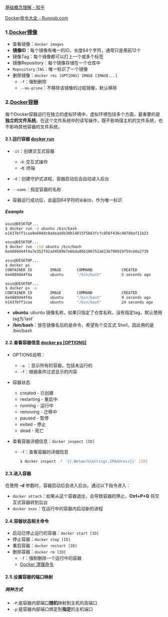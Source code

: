 [基础概念理解 - 知乎](https://zhuanlan.zhihu.com/p/53260098)

[Docker命令大全 - Runoob.com](https://www.runoob.com/docker/docker-command-manual.html)

### 1.[Docker镜像](https://www.jikexueyuan.com/course/867_3.html?ss=1)

- 查看镜像：`docker images`
- **镜像ID**：每个镜像有唯一的ID。长度64个字符，通常只是用前12个
- 镜像Tag：每个镜像都可以打上一个或多个标签
- 镜像Repository：每个镜像存储在一个仓库中
- `Repository:TAG`：唯一标识了一个镜像
- 删除镜像：`docker rmi [OPTIONS] IMAGE [IMAGE...]`
  - `-f`：强制删除
  - `--no-prune`：不移除该镜像的过程镜像，默认移除

### 2.[Docker容器](https://www.jikexueyuan.com/course/867_4.html?ss=1)

每个Docker容器运行在独立的虚拟环境中，虚拟环境包括多个方面，最重要的是**独立的文件系统**。在这个文件系统中的读写操作，既不影响宿主机的文件系统，也不影响其他容器的文件系统。

#### 2.1.运行容器 [docker run](https://www.runoob.com/docker/docker-run-command.html)

- `-it`：创建交互式容器
  - **-i**: 交互式操作
  - **-t**: 终端
- `-d`：创建守护式进程，容器启动后会自动进入后台

- `--name`：指定容器的名称

- 容器运行成功后，会返回64字符的`容器ID`，作为唯一标识

##### Example

```bash
asus@DESKTOP...
$ docker run -d ubuntu /bin/bash
e1437bff1caa9e604dc0adeaddb30b14015f5b63fcfc856f436c40788af11b23

asus@DESKTOP...
$ docker run -itd ubuntu /bin/bash
6e4889d44f4a7e352f42ad4589b7e66da86b106752a6236790919f59cb0a2739

asus@DESKTOP...
$ docker ps
CONTAINER ID        IMAGE		COMMAND             CREATED             STATUS	...
6e4889d44f4a        ubuntu		"/bin/bash"         5 seconds ago       Up 5 seconds

asus@DESKTOP...
$ docker ps -a
CONTAINER ID        IMAGE		COMMAND             CREATED             STATUS	...
6e4889d44f4a        ubuntu		"/bin/bash"         9 seconds ago       Up 9 seconds
e1437bff1caa        ubuntu		"/bin/bash"         24 seconds ago      Exited (0) 24 seconds ago
```

- **ubuntu**: ubuntu 镜像名称，如果只指定了仓库名称，没有指定tag，默认使用tag为'last'
- **/bin/bash**：放在镜像名后的是命令，希望有个交互式 Shell，因此用的是 /bin/bash

#### 2.2.查看容器信息 [docker ps [OPTIONS]](https://www.runoob.com/docker/docker-ps-command.html)

- OPTIONS说明：
  - `-a `：显示所有的容器，包括未运行的
  - `-f`：根据条件过滤显示的内容
- 容器状态
  - created - 已创建
  - restarting - 重启中
  - running - 运行中
  - removing - 迁移中
  - paused - 暂停
  - exited - 停止
  - dead - 死亡

- 查看容器详细信息：`docker inspect [ID]`

  - `-f`：查看容器的详细信息

    ```bash
    $ docker inspect -f '{{.NetworkSettings.IPAddress}}' [ID]
    ```

#### 2.3.进入容器

在使用 **-d** 参数时，容器启动后会进入后台。通过以下指令进入：

- `docker attach`：如果从这个容器退出，会导致容器的停止，**Ctrl+P+Q** 将交互式容器转到后台
- `docker exec`：在运行中的容器内启动新的进程

#### 2.4.容器状态相关命令

- 启动已停止运行的容器：`docker start [ID]`
- 停止容器：`docker stop [ID]`
- 重启容器：`docker restart [ID]`
- 删除容器：`docker rm [ID]`
  - `-f`：强制删除一个运行中的容器
  - [Docker 清理命令](https://www.runoob.com/w3cnote/docker-clear-command.html)

#### 2.5.设置容器的端口映射

##### 两种方式

- `-P`:是容器内部端口**随机**映射到主机的高端口
- `-p`:是容器内部端口绑定到**指定**的主机端口